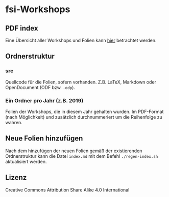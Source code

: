 # fsi-Workshops

## PDF index

Eine Übersicht aller Workshops und Folien kann [hier](https://fsi-tue.github.io/workshops/) betrachtet werden.

## Ordnerstruktur

### src

Quellcode für die Folien, sofern vorhanden. Z.B. LaTeX, Markdown oder
OpenDocument (ODF bzw. `.odp`).

### Ein Ordner pro Jahr (z.B. 2019)

Folien der Workshops, die in diesem Jahr gehalten wurden. Im PDF-Format (nach
Möglichkeit) und zusätzlich durchnummeriert um die Reihenfolge zu wahren.

## Neue Folien hinzufügen

Nach dem hinzufügen der neuen Folien gemäß der existierenden Ordnerstruktur kann
die Datei `index.md` mit dem Befehl `./regen-index.sh` aktualisiert werden.

## Lizenz

Creative Commons Attribution Share Alike 4.0 International
